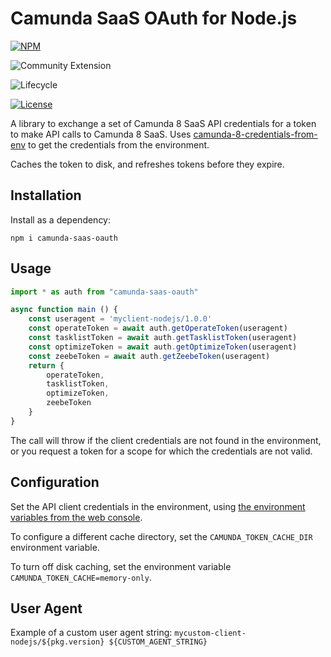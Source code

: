 # Camunda SaaS OAuth for Node.js

 [![NPM](https://nodei.co/npm/camunda-saas-oauth.png)](https://npmjs.org/package/camunda-saas-oauth) 

![Community Extension](https://img.shields.io/badge/Community%20Extension-An%20open%20source%20community%20maintained%20project-FF4700)

![Lifecycle](https://img.shields.io/badge/Lifecycle-Stable-brightgreen)

[![License](https://img.shields.io/badge/License-Apache%202.0-blue.svg)](https://opensource.org/licenses/Apache-2.0)

A library to exchange a set of Camunda 8 SaaS API credentials for a token to make API calls to Camunda 8 SaaS. Uses [camunda-8-credentials-from-env](https://github.com/camunda-community-hub/camunda-8-credentials-from-env) to get the credentials from the environment.

Caches the token to disk, and refreshes tokens before they expire.

## Installation

Install as a dependency:

```
npm i camunda-saas-oauth
```

## Usage 

```typescript
import * as auth from "camunda-saas-oauth"

async function main () {
    const useragent = 'myclient-nodejs/1.0.0'
    const operateToken = await auth.getOperateToken(useragent)
    const tasklistToken = await auth.getTasklistToken(useragent)
    const optimizeToken = await auth.getOptimizeToken(useragent)
    const zeebeToken = await auth.getZeebeToken(useragent)
    return {
        operateToken,
        tasklistToken,
        optimizeToken,
        zeebeToken
    }
}   
```

The call will throw if the client credentials are not found in the environment, or you request a token for a scope for which the credentials are not valid. 

## Configuration

Set the API client credentials in the environment, using [the environment variables from the web console](https://docs.camunda.io/docs/components/console/manage-clusters/manage-api-clients/).

To configure a different cache directory, set the `CAMUNDA_TOKEN_CACHE_DIR` environment variable.

To turn off disk caching, set the environment variable `CAMUNDA_TOKEN_CACHE=memory-only`.

## User Agent

Example of a custom user agent string: `mycustom-client-nodejs/${pkg.version} ${CUSTOM_AGENT_STRING}`



